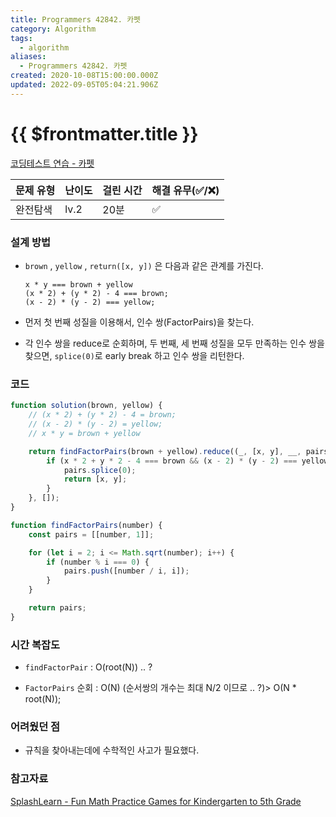 ```yaml
---
title: Programmers 42842. 카펫
category: Algorithm
tags:
  - algorithm
aliases:
  - Programmers 42842. 카펫
created: 2020-10-08T15:00:00.000Z
updated: 2022-09-05T05:04:21.906Z
---
```


# {{ $frontmatter.title }}

[코딩테스트 연습 - 카펫](https://programmers.co.kr/learn/courses/30/lessons/42842)

| 문제 유형 | 난이도 | 걸린 시간 | 해결 유무(✅/❌) |
| --------- | ------ | --------- | ---------------- |
| 완전탐색  | lv.2   | 20분      | ✅               |

### **설계 방법**

- `brown` , `yellow` , `return([x, y])` 은 다음과 같은 관계를 가진다.

  ```
  x * y === brown + yellow
  (x * 2) + (y * 2) - 4 === brown;
  (x - 2) * (y - 2) === yellow;
  ```

- 먼저 첫 번째 성질을 이용해서, 인수 쌍(FactorPairs)을 찾는다.

- 각 인수 쌍을 reduce로 순회하며, 두 번째, 세 번째 성질을 모두 만족하는 인수 쌍을 찾으면, `splice(0)`로 early break 하고 인수 쌍을 리턴한다.

### 코드

```javascript
function solution(brown, yellow) {
	// (x * 2) + (y * 2) - 4 = brown;
	// (x - 2) * (y - 2) = yellow;
	// x * y = brown + yellow

	return findFactorPairs(brown + yellow).reduce((_, [x, y], __, pairs) => {
		if (x * 2 + y * 2 - 4 === brown && (x - 2) * (y - 2) === yellow) {
			pairs.splice(0);
			return [x, y];
		}
	}, []);
}

function findFactorPairs(number) {
	const pairs = [[number, 1]];

	for (let i = 2; i <= Math.sqrt(number); i++) {
		if (number % i === 0) {
			pairs.push([number / i, i]);
		}
	}

	return pairs;
}
```

### **시간 복잡도**

- `findFactorPair` : O(root(N)) .. ?

- `FactorPairs` 순회 : O(N) (순서쌍의 개수는 최대 N/2 이므로 .. ?)> O(N \* root(N));

### **어려웠던 점**

- 규칙을 찾아내는데에 수학적인 사고가 필요했다.

### **참고자료**

[SplashLearn - Fun Math Practice Games for Kindergarten to 5th Grade](https://www.splashlearn.com/math-vocabulary/fractions/factor-pairs)
